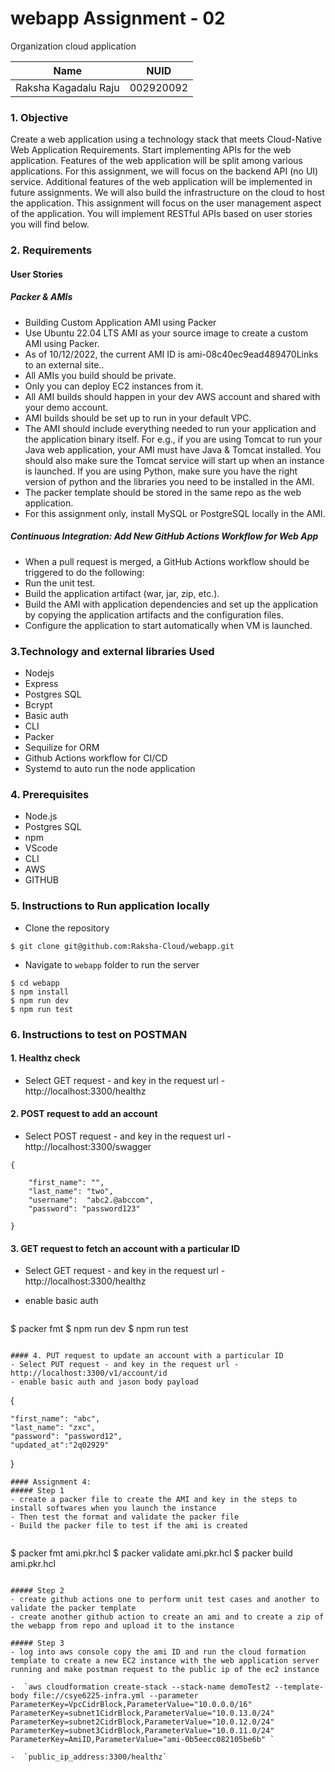 # webapp Assignment - 02

Organization cloud application 

<table>
    <thead>
      <tr>
        <th>Name</th>
        <th>NUID</th>
      </tr>
    </thead>
    <tbody>
          <tr>
            <td>Raksha Kagadalu Raju</td>
            <td>002920092</td>
        </tr>
    </tbody>
</table>


### 1. Objective

Create a web application using a technology stack that meets Cloud-Native Web Application Requirements. Start implementing APIs for the web application. Features of the web application will be split among various applications. For this assignment, we will focus on the backend API (no UI) service. Additional features of the web application will be implemented in future assignments. We will also build the infrastructure on the cloud to host the application. This assignment will focus on the user management aspect of the application. You will implement RESTful APIs based on user stories you will find below.


### 2. Requirements

#### User Stories
##### Packer & AMIs
- Building Custom Application AMI using Packer
- Use Ubuntu 22.04 LTS AMI as your source image to create a custom AMI using Packer.
- As of 10/12/2022, the current AMI ID is ami-08c40ec9ead489470Links to an external site..
- All AMIs you build should be private.
- Only you can deploy EC2 instances from it.
- All AMI builds should happen in your dev AWS account and shared with your demo account.
- AMI builds should be set up to run in your default VPC.
- The AMI should include everything needed to run your application and the application binary itself. For e.g., if you are using Tomcat to run your Java web application, your AMI must have Java & Tomcat installed. You should also make sure the Tomcat service will start up when an instance is launched. If you are using Python, make sure you have the right version of python and the libraries you need to be installed in the AMI.
- The packer template should be stored in the same repo as the web application.
- For this assignment only, install MySQL or PostgreSQL locally in the AMI.

##### Continuous Integration: Add New GitHub Actions Workflow for Web App
- When a pull request is merged, a GitHub Actions workflow should be triggered to do the following:
- Run the unit test.
- Build the application artifact (war, jar, zip, etc.).
- Build the AMI with application dependencies and set up the application by copying the application artifacts and the configuration files.
- Configure the application to start automatically when VM is launched.

### 3.Technology and external libraries Used

- Nodejs
- Express
- Postgres SQL
- Bcrypt
- Basic auth
- CLI
- Packer
- Sequilize for ORM
- Github Actions workflow for CI/CD
- Systemd to auto run the node application
  

### 4. Prerequisites

- Node.js
- Postgres SQL
- npm
- VScode
- CLI
- AWS 
- GITHUB


### 5. Instructions to Run application locally
- Clone the repository

```
$ git clone git@github.com:Raksha-Cloud/webapp.git
```

- Navigate to `webapp` folder to run the server


```
$ cd webapp
$ npm install
$ npm run dev
$ npm run test
```


### 6. Instructions to test on POSTMAN

#### 1. Healthz check
- Select GET request - and key in the request url - http://localhost:3300/healthz

#### 2. POST request to add an account
- Select POST request - and key in the request url - http://localhost:3300/swagger
```
{

    "first_name": "",
    "last_name": "two",
    "username":  "abc2.@abccom",
    "password": "password123"
 
}
```

#### 3. GET request to fetch an account with a particular ID
- Select GET request - and key in the request url - http://localhost:3300/healthz
- enable basic auth
  
  ```
$ packer fmt
$ npm run dev
$ npm run test
```

#### 4. PUT request to update an account with a particular ID
- Select PUT request - and key in the request url - http://localhost:3300/v1/account/id
- enable basic auth and jason body payload
```
{

    "first_name": "abc",
    "last_name": "zxc",
    "password": "password12",
    "updated_at":"2q02929"
     
}
```
#### Assignment 4:
##### Step 1 
- create a packer file to create the AMI and key in the steps to install softwares when you launch the instance
- Then test the format and validate the packer file
- Build the packer file to test if the ami is created 
  
  ```
  $ packer fmt ami.pkr.hcl
  $ packer validate ami.pkr.hcl
  $ packer build ami.pkr.hcl
  ```

##### Step 2
- create github actions one to perform unit test cases and another to validate the packer template
- create another github action to create an ami and to create a zip of the webapp from repo and upload it to the instance 

##### Step 3
- log into aws console copy the ami ID and run the cloud formation template to create a new EC2 instance with the web application server running and make postman request to the public ip of the ec2 instance
  
-  `aws cloudformation create-stack --stack-name demoTest2 --template-body file://csye6225-infra.yml --parameter ParameterKey=VpcCidrBlock,ParameterValue="10.0.0.0/16" ParameterKey=subnet1CidrBlock,ParameterValue="10.0.13.0/24" ParameterKey=subnet2CidrBlock,ParameterValue="10.0.12.0/24" ParameterKey=subnet3CidrBlock,ParameterValue="10.0.11.0/24" ParameterKey=AmiID,ParameterValue="ami-0b5eecc082105be6b" `
  
-  `public_ip_address:3300/healthz`






